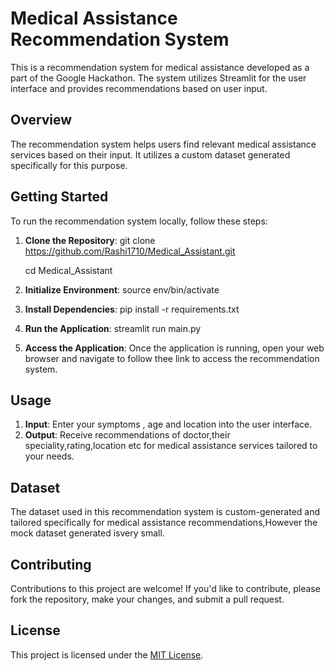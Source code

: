 # Medical Assistance Recommendation System

This is a recommendation system for medical assistance developed as a part of the Google Hackathon. The system utilizes Streamlit for the user interface and provides recommendations based on user input.

## Overview

The recommendation system helps users find relevant medical assistance services based on their input. It utilizes a custom dataset generated specifically for this purpose.

## Getting Started

To run the recommendation system locally, follow these steps:

1. **Clone the Repository**:
git clone https://github.com/Rashi1710/Medical_Assistant.git

     cd Medical_Assistant


3. **Initialize Environment**:
source env/bin/activate


4. **Install Dependencies**:
pip install -r requirements.txt


5. **Run the Application**:
streamlit run main.py


6. **Access the Application**:
Once the application is running, open your web browser and navigate to follow thee link to access the recommendation system.

## Usage

1. **Input**: Enter your symptoms , age and location into the user interface.
2. **Output**: Receive recommendations of doctor,their speciality,rating,location etc for medical assistance services tailored to your needs.

## Dataset

The dataset used in this recommendation system is custom-generated and tailored specifically for medical assistance recommendations,However the mock dataset generated isvery small.

## Contributing

Contributions to this project are welcome! If you'd like to contribute, please fork the repository, make your changes, and submit a pull request.

## License

This project is licensed under the [MIT License](LICENSE).


